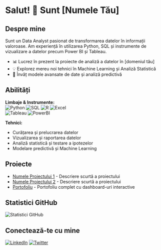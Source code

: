 # Salut! 👋 Sunt [Numele Tău]

## Despre mine
Sunt un Data Analyst pasionat de transformarea datelor în informații valoroase. Am experiență în utilizarea Python, SQL și instrumente de vizualizare a datelor precum Power BI și Tableau.

- 📊 Lucrez în prezent la proiecte de analiză a datelor în [domeniul tău]
- 💡 Explorez mereu noi tehnici în Machine Learning și Analiză Statistică
- 🌱 Învăț modele avansate de date și analiză predictivă

## Abilități

**Limbaje & Instrumente:**  
![Python](https://img.shields.io/badge/-Python-333333?style=flat&logo=python) 
![SQL](https://img.shields.io/badge/-SQL-333333?style=flat&logo=mysql)
![R](https://img.shields.io/badge/-R-276DC3?style=flat&logo=r)
![Excel](https://img.shields.io/badge/-Excel-217346?style=flat&logo=microsoft-excel)  
![Tableau](https://img.shields.io/badge/-Tableau-E97627?style=flat&logo=tableau)
![PowerBI](https://img.shields.io/badge/-PowerBI-F2C811?style=flat&logo=microsoft-powerbi)

**Tehnici:**  
- Curățarea și prelucrarea datelor  
- Vizualizarea și raportarea datelor  
- Analiză statistică și testare a ipotezelor  
- Modelare predictivă și Machine Learning  

## Proiecte
- [Numele Proiectului 1](link) - Descriere scurtă a proiectului
- [Numele Proiectului 2](link) - Descriere scurtă a proiectului
- [Portofoliu](link) - Portofoliu complet cu dashboard-uri interactive

## Statistici GitHub
![Statistici GitHub](https://github-readme-stats.vercel.app/api?username=AlexOnData&show_icons=true&theme=radical)

## Conectează-te cu mine
[![LinkedIn](https://img.shields.io/badge/LinkedIn-0077B5?style=flat&logo=linkedin)](https://www.linkedin.com/in/USERNAME/)
[![Twitter](https://img.shields.io/badge/Twitter-1DA1F2?style=flat&logo=twitter)](https://twitter.com/USERNAME)
